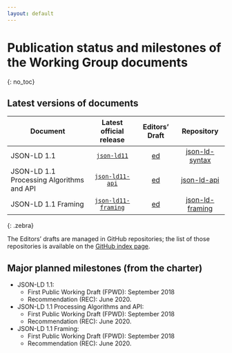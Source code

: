 ```yaml
---
layout: default
---
```


# Publication status and milestones of the Working Group documents
{: no_toc}

## Latest versions of documents

| Document | Latest official release | Editors’ Draft | Repository |
|----------|:-----------------------:|:--------------:|:----------:|
| JSON-LD 1.1                             | [`json-ld11`](https://www.w3.org/TR/json-ld11/) | [ed](https://w3c.github.io/json-ld-syntax/)              | [json-ld-syntax](https://github.com/w3c/json-ld-syntax/)                  |
| JSON-LD 1.1 Processing Algorithms and API  | [`json-ld11-api`](https://www.w3.org/TR/json-ld11-api/) | [ed](https://w3c.github.io/json-ld-api/)          | [json-ld-api](https://github.com/w3c/json-ld-api/)          |
| JSON-LD 1.1 Framing                    | [`json-ld11-framing`](https://www.w3.org/TR/json-ld11-framing/) | [ed](https://w3c.github.io/json-ld-framing/)          | [json-ld-framing](https://github.com/w3c/json-ld-framing/)                |
{: .zebra}

<!-- <div data-apiary="specifications"></div> -->

The Editors’ drafts are managed in GitHub repositories; the list of those repositories is available on the [GitHub index page](https://github.com/search?q=topic%3Ajson-ld-wg+org%3Aw3c&type=Repositories).

## Major planned milestones (from the charter)

* JSON-LD 1.1:
    * First Public Working Draft (FPWD): September 2018
    * Recommendation (REC): June 2020.
* JSON-LD 1.1 Processing Algorithms and API:
    * First Public Working Draft (FPWD): September 2018
    * Recommendation (REC): June 2020.
* JSON-LD 1.1 Framing:
    * First Public Working Draft (FPWD): September 2018
    * Recommendation (REC): June 2020.
